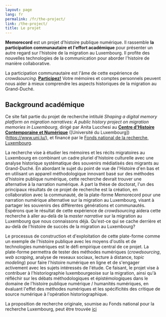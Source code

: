 ```yaml
---
layout: page
lang: fr
permalink: /fr/the-project/
link: /the-project/
title: Le projet
---
```


**Memorecord** est un projet d'histoire publique numérique. Il rassemble **la participation communautaire et l'effort académique** pour présenter un autre regard sur l'histoire de la migration au Luxembourg. Il profite des nouvelles technologies de la communication pour aborder l'histoire de manière collaborative.


<!-- more -->

La participation communautaire est l'âme de cette expérience de *crowdsourcing*. [**Participez!**](https://c2dh.github.io/memorecord/take-part/) Votre mémoires et comptes personnels peuvent nous aider à mieux comprendre les aspects historiques de la migration au Grand-Duché.


## Background académique

Ce site fait partie du projet de recherche intitulé *Shaping a digital memory platform on migration narratives: A public history project on migration memories in Luxembourg*, dirigé par Anita Lucchesi au [**Centre d'Histoire Contemporaine et Numérique**](https://www.c2dh.uni.lu/) ([Université du Luxembourg])(https://www.uni.lu/), et financé par le [Fonds national de la recherche, Luxembourg](https://www.fnr.lu).

La recherche vise à étudier les mémoires et les récits migratoires au Luxembourg en combinant un cadre pluriel d'histoire culturelle avec une analyse historique systématique des souvenirs médiatisés des migrants au Grand-Duché. En abordant le sujet du point de vue de l'Histoire d'en bas et en utilisant un appareil méthodologique innovant basé sur des méthodes d'histoire publique numérique, cette recherche devrait trouver une alternative à la narration numérique. À part la thèse de doctorat, l'un des principaux résultats de ce projet de recherche est la création, en collaboration avec la communauté, de la plate-forme Memorecord pour une narration numérique alternative sur la migration au Luxembourg, visant à partager les souvenirs des différentes générations et communautés. Espérons que le résultat de cette expérience de *crowdsourcing* aidera cette recherche à aller au-delà de la *master narrative* sur la migration au Luxembourg que nous connaissons déjà. Qu'est-ce qui se cache derrière et au-delà de l'histoire de succès de la migration au Luxembourg?

Le processus de construction et d'exploitation de cette plate-forme comme un exemple de l'histoire publique avec les moyens d'outils et de technologies numériques est le défi empirique central de ce projet. La plate-forme permettra de tester des méthodes numériques (*crowdsourcing*, *web scraping*, analyse de reseaux sociaux, lecture à distance, *topic modeling*) pour faire l'histoire numérique en ligne et de s'engager activement avec les sujets intéressés de l'étude. Ce faisant, le projet vise à contribuer à l'historiographie luxembourgeoise sur la migration, ainsi qu'à réfléchir sur les débats méthodologiques et épistémologiques dans le domaine de l'histoire publique numérique / humanités numériques, en évaluant l'effet des méthodes numériques et les spécificités des critique de source numérique à l'opération historiographique.

La proposition de recherche originale, soumise au Fonds national pour la recherche Luxembourg, peut être trouvée [ici](https://historiografianarede.files.wordpress.com/2015/10/lucchesi-fnr.pdf)




